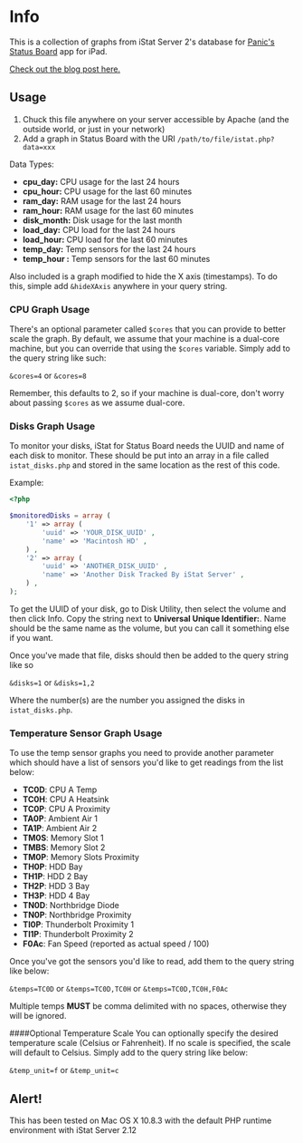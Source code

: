 # Info
This is a collection of graphs from iStat Server 2's database for [Panic's Status Board](http://panic.com/statusboard/) app for iPad.

[Check out the blog post here.](http://www.yesdevnull.net/2013/05/istat-server-graphs-for-status-board/)

## Usage
1. Chuck this file anywhere on your server accessible by Apache (and the outside world, or just in your network)
2. Add a graph in Status Board with the URI ```/path/to/file/istat.php?data=xxx```

Data Types:
* **cpu_day:** CPU usage for the last 24 hours
* **cpu_hour:** CPU usage for the last 60 minutes
* **ram_day:** RAM usage for the last 24 hours
* **ram_hour:** RAM usage for the last 60 minutes
* **disk_month:** Disk usage for the last month
* **load_day:** CPU load for the last 24 hours
* **load_hour:** CPU load for the last 60 minutes
* **temp_day:** Temp sensors for the last 24 hours
* **temp_hour :** Temp sensors for the last 60 minutes

Also included is a graph modified to hide the X axis (timestamps).  To do this, simple add ```&hideXAxis``` anywhere in your query string.

### CPU Graph Usage
There's an optional parameter called ```$cores``` that you can provide to better scale the graph.  By default, we assume that your machine is a dual-core machine, but you can override that using the ```$cores``` variable.  Simply add to the query string like such:

```&cores=4``` or ```&cores=8```

Remember, this defaults to 2, so if your machine is dual-core, don't worry about passing ```$cores``` as we assume dual-core.

### Disks Graph Usage
To monitor your disks, iStat for Status Board needs the UUID and name of each disk to monitor.  These should be put into an array in a file called ```istat_disks.php``` and stored in the same location as the rest of this code. 

Example:

```php
<?php

$monitoredDisks = array (
	'1' => array (
		'uuid' => 'YOUR_DISK_UUID' ,
		'name' => 'Macintosh HD' ,
	) ,
	'2' => array (
		'uuid' => 'ANOTHER_DISK_UUID' ,
		'name' => 'Another Disk Tracked By iStat Server' ,
	) ,
);
```

To get the UUID of your disk, go to Disk Utility, then select the volume and then click Info.  Copy the string next to **Universal Unique Identifier:**.  Name should be the same name as the volume, but you can call it something else if you want.

Once you've made that file, disks should then be added to the query string like so

```&disks=1``` or ```&disks=1,2```

Where the number(s) are the number you assigned the disks in ```istat_disks.php```.

### Temperature Sensor Graph Usage
To use the temp sensor graphs you need to provide another parameter which should have a list of sensors
you'd like to get readings from the list below:

* __TC0D__: CPU A Temp
* __TC0H__: CPU A Heatsink
* __TC0P__: CPU A Proximity
* __TA0P__: Ambient Air 1
* __TA1P__: Ambient Air 2
* __TM0S__: Memory Slot 1
* __TMBS__: Memory Slot 2
* __TM0P__: Memory Slots Proximity
* __TH0P__: HDD Bay
* __TH1P__: HDD 2 Bay
* __TH2P__: HDD 3 Bay
* __TH3P__: HDD 4 Bay
* __TN0D__: Northbridge Diode
* __TN0P__: Northbridge Proximity
* __TI0P__: Thunderbolt Proximity 1
* __TI1P__: Thunderbolt Proximity 2
* __F0Ac__: Fan Speed (reported as actual speed / 100)

Once you've got the sensors you'd like to read, add them to the query string like below:

```&temps=TC0D``` or ```&temps=TC0D,TC0H``` or ```&temps=TC0D,TC0H,F0Ac```

Multiple temps __MUST__ be comma delimited with no spaces, otherwise they will be ignored.

####Optional Temperature Scale
You can optionally specify the desired temperature scale (Celsius or Fahrenheit). If no scale is specified, the scale will default to Celsius. Simply add to the query string like below:

```&temp_unit=f``` or ```&temp_unit=c```

## Alert!
This has been tested on Mac OS X 10.8.3 with the default PHP runtime environment with iStat Server 2.12
